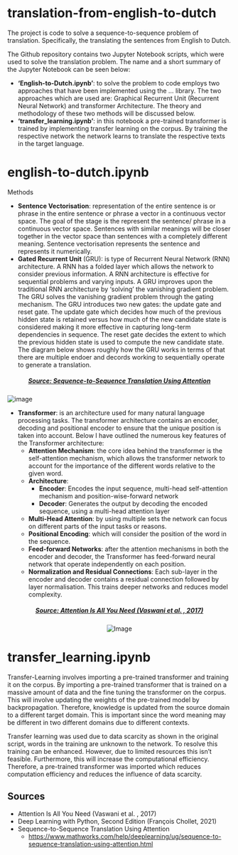 # translation-from-english-to-dutch

The project is code to solve a sequence-to-sequence problem of translation. Specifically, the translating the sentences from English to Dutch. 

The Github repository contains two Jupyter Notebook scripts, which were used to solve the translation problem. The name and a short summary of the Jupyter Notebook can be seen below:
- **‘English-to-Dutch.ipynb’**: to solve the problem to code employs two approaches that have been implemented using the … library. The two approaches which are used are: Graphical Recurrent Unit (Recurrent Neural Network) and transformer Architecture. The theory and methodology of these two methods will be discussed below.
- **‘transfer_learning.ipynb’**: in this notebook a pre-trained transformer is trained by implementing transfer learning on the corpus. By training the respective network the network learns to translate the respective texts in the target language.

# english-to-dutch.ipynb

Methods
- **Sentence Vectorisation**: representation of the entire sentence is or phrase in the entire sentence or phrase a vector in a continuous vector space. The goal of the stage is the represent the sentence/ phrase in a continuous vector space. Sentences with similar meanings will be closer together in the vector space than sentences with a completely different meaning. Sentence vectorisation represents the sentence and represents it numerically. 
- **Gated Recurrent Unit** (GRU):  is type of Recurrent Neural Network (RNN) architecture. A RNN has a folded layer which allows the network to consider previous information. A RNN architecture is effective for sequential problems and varying inputs. A GRU improves upon the traditional RNN architecture by ‘solving’ the vanishing gradient problem. The GRU solves the vanishing gradient problem through the gating mechanism. The GRU introduces two new gates: the update gate and reset gate. The update gate which decides how much of the previous hidden state is retained versus how much of the new candidate state is considered making it more effective in capturing long-term dependencies in sequence. The reset gate decides the extent to which the previous hidden state is used to compute the new candidate state. The diagram below shows roughly how the GRU works in terms of that there are multiple endoer and decords working to sequentially operate to generate a translation.

<h5 align="center"><ins>Source: Sequence-to-Sequence Translation Using Attention</ins> </h5>

![image](https://github.com/10Dennisw/translation-from-english-to-dutch/assets/119337144/e9f3e46f-7aca-4f3d-9bf8-f68b02950896)

- **Transformer**: is an architecture used for many natural language processing tasks. The transformer architecture contains an encoder, decoding and positional encoder to ensure that the unique position is taken into account. Below I have outlined the numerous key features of the Transformer architecture:
  - **Attention Mechanism**: the core idea behind the transformer is the self-attention mechanism, which allows the transformer network to account for the importance of the different words relative to the given word.
  - **Architecture**: 
    - **Encoder**: Encodes the input sequence, multi-head self-attention mechanism and position-wise-forward network
    - **Decoder**: Generates the output by decoding the encoded sequence, using a multi-head attention layer
  - **Multi-Head Attention**: by using multiple sets the network can focus on different parts of the input tasks or reasons.
  - **Positional Encoding**: which will consider the position of the word in the sequence.
  - **Feed-forward Networks**: after the attention mechanisms in both the encoder and decoder, the Transformer has feed-forward neural network that operate independently on each position.
  - **Normalization and Residual Connections**: Each sub-layer in the encoder and decoder contains a residual connection followed by layer normalisation. This trains deeper networks and reduces model complexity.

<h5 align="center"><ins>Source: Attention Is All You Need (Vaswani et al. , 2017) </ins> </h5>

<p align="center">
  <img src="https://github.com/10Dennisw/translation-from-english-to-dutch/assets/119337144/366e7db8-3bf4-4dc7-b03e-3c950dc7695f" alt="Image">
</p>


# transfer_learning.ipynb
Transfer-Learning involves importing a pre-trained transformer and training it on the corpus. By importing a pre-trained transformer that is trained on a massive amount of data and the fine tuning the transformer on the corpus. This will involve updating the weights of the pre-trained model by backpropagation. Therefore, knowledge is updated from the source domain to a different target domain. This is important since the word meaning may be different in two different domains due to different contexts.

Transfer learning was used due to data scarcity as shown in the original script, words in the training are unknown to the network. To resolve this training can be enhanced. However, due to limited resources this isn’t feasible. Furthermore, this will increase the computational efficiency. Therefore, a pre-trained transformer was imported which reduces computation efficiency and reduces the influence of data scarcity.   
  
## Sources
- Attention Is All You Need (Vaswani et al. , 2017)
- Deep Learning with Python, Second Edition (François Chollet, 2021)
- Sequence-to-Sequence Translation Using Attention
  - https://www.mathworks.com/help/deeplearning/ug/sequence-to-sequence-translation-using-attention.html 
